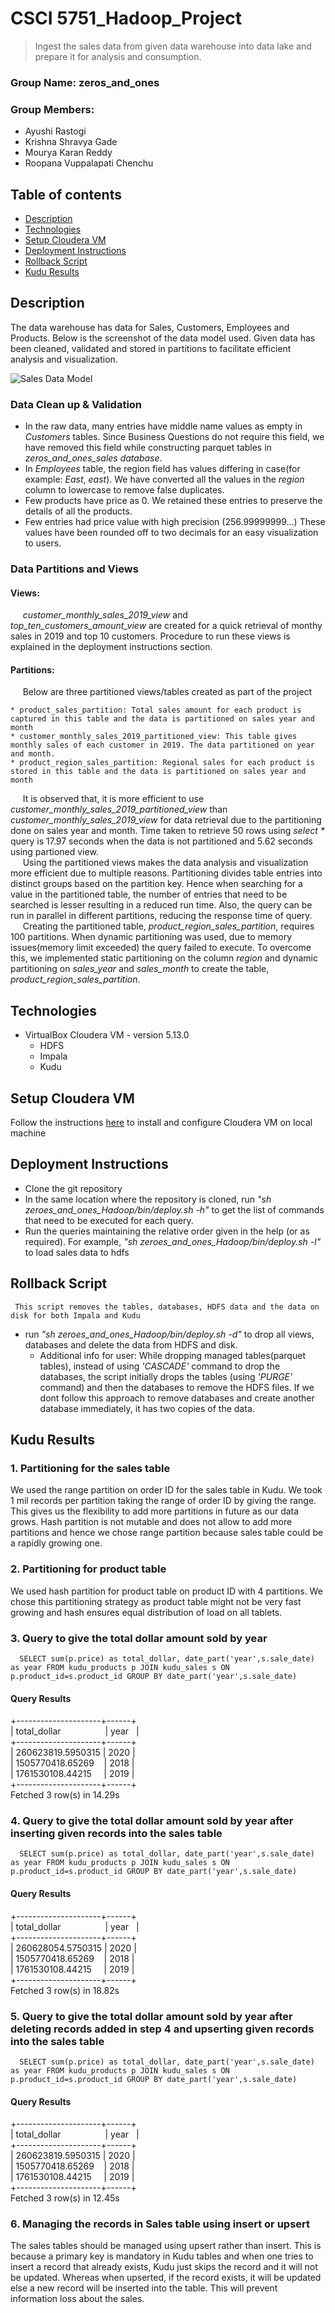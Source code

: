 # CSCI 5751_Hadoop_Project
> Ingest the sales data from given data warehouse into data lake and prepare it for analysis and consumption.

### Group Name: zeros_and_ones

### Group Members: 
* Ayushi Rastogi
* Krishna Shravya Gade
* Mourya Karan Reddy
* Roopana Vuppalapati Chenchu

## Table of contents
* [Description](#Description)
* [Technologies](#technologies)
* [Setup Cloudera VM](#setup-cloudera-vm)
* [Deployment Instructions](#deployment-instructions)
* [Rollback Script](#rollback-script)
* [Kudu Results](#kudu-results)

## Description
The data warehouse has data for Sales, Customers, Employees and Products. Below is the screenshot of the data model used. Given data has been cleaned, validated and stored in partitions to facilitate efficient analysis and visualization. 

   ![Sales Data Model](https://github.com/aiBoss/zeroes_and_ones_Hadoop/blob/master/SalesDataModel.png)
  ### Data Clean up & Validation
  * In the raw data, many entries have middle name values as empty in _Customers_ tables.  Since Business Questions do not require this field, we have removed this field while constructing parquet tables in _zeros_and_ones_sales database_.
  * In _Employees_ table, the region field has values differing in case(for example: _East_, _east_). We have converted all the values in the _region_ column to lowercase to remove false duplicates. 
  * Few products have price as 0. We retained these entries to preserve the details of all the products.
  * Few entries had price value with high precision (256.99999999...) These values have been rounded off to two decimals for an   easy visualization to users. 
  ### Data Partitions and Views
  #### Views:
  &nbsp;&nbsp;&nbsp;&nbsp; _customer_monthly_sales_2019_view_ and _top_ten_customers_amount_view_ are created for a quick retrieval of monthy sales in 2019 and top 10 customers. Procedure to run these views is explained in the deployment instructions section. 
  #### Partitions:

  &nbsp;&nbsp;&nbsp;&nbsp; Below are three partitioned views/tables created as part of the project
      
    * product_sales_partition: Total sales amount for each product is captured in this table and the data is partitioned on sales year and month
    * customer_monthly_sales_2019_partitioned_view: This table gives monthly sales of each customer in 2019. The data partitioned on year and month.
    * product_region_sales_partition: Regional sales for each product is stored in this table and the data is partitioned on sales year and month
  &nbsp;&nbsp;&nbsp;&nbsp; It is observed that, it is more efficient to use _customer_monthly_sales_2019_partitioned_view_ than  _customer_monthly_sales_2019_view_ for data retrieval due to the partitioning done on sales year and month. Time taken to retrieve 50 rows using _select *_ query is 17.97 seconds when the data is not partitioned and 5.62 seconds using partioned view.
  <br/> &nbsp;&nbsp;&nbsp;&nbsp; Using the partitioned views makes the data analysis and visualization more efficient due to multiple reasons. Partitioning divides table entries into distinct groups based on the partition key. Hence when searching for a value in the partitioned table, the number of entries that need to be searched is lesser resulting in a reduced run time. Also, the query can be run in parallel in different partitions, reducing the response time of query. 
   <br/> &nbsp;&nbsp;&nbsp;&nbsp; Creating the partitioned table, _product_region_sales_partition_, requires 100 partitions. When dynamic partitioning was used, due to memory issues(memory limit exceeded) the query failed to execute. To overcome this, we implemented static partitioning on the column _region_ and dynamic partitioning on _sales_year_ and _sales_month_ to create the table, _product_region_sales_partition_.
## Technologies
* VirtualBox Cloudera VM - version 5.13.0
  * HDFS
  * Impala
  * Kudu

## Setup Cloudera VM
Follow the instructions [here](https://github.com/aiBoss/zeroes_and_ones_Hadoop/blob/master/Cloudera%20VM.pdf) to install and configure Cloudera VM on local machine

## Deployment Instructions

* Clone the git repository  
* In the same location where the repository is cloned, run _"sh zeroes_and_ones_Hadoop/bin/deploy.sh -h"_ to get the list of commands that need to be executed for each query.
* Run the queries maintaining the relative order given in the help (or as required). For example, _"sh zeroes_and_ones_Hadoop/bin/deploy.sh -l"_ to load sales data to hdfs

## Rollback Script
     This script removes the tables, databases, HDFS data and the data on disk for both Impala and Kudu
* run _"sh zeroes_and_ones_Hadoop/bin/deploy.sh -d"_ to drop all views, databases and delete the data from HDFS and disk.
   * Additional info for user: While dropping managed tables(parquet tables), instead of using _'CASCADE'_ command to drop the databases, the script initially drops the tables (using _'PURGE'_ command) and then the databases to remove the HDFS files. If we dont follow this approach to remove databases and create another database immediately, it has two copies of the data.

## Kudu Results
### 1. Partitioning for the sales table

We used the range partition on order ID for the sales table in Kudu. We took 1 mil records per partition taking the range of order ID by giving the range. This gives us the flexibility to add more partitions in future as our data grows. Hash partition is not mutable and does not allow to add more partitions and hence we chose range partition because sales table could be a rapidly growing one.

### 2. Partitioning for product table

We used hash partition for product table on product ID with 4 partitions. We chose this partitioning strategy as product table might not be very fast growing and hash ensures equal distribution of load on all tablets.
### 3. Query to give the total dollar amount sold by year

      SELECT sum(p.price) as total_dollar, date_part('year',s.sale_date) as year FROM kudu_products p JOIN kudu_sales s ON p.product_id=s.product_id GROUP BY date_part('year',s.sale_date)

#### Query Results

+---------------------+------+<br/>
| total_dollar&nbsp;&nbsp;&nbsp;&nbsp;&nbsp;&nbsp;&nbsp;&nbsp;&nbsp;&nbsp;&nbsp;&nbsp;&nbsp;&nbsp;&nbsp;&nbsp;&nbsp;&nbsp;| year&nbsp;&nbsp; |<br/>
+---------------------+------+<br/>
| 260623819.5950315 | 2020 |<br/>
| 1505770418.65269&nbsp;&nbsp;&nbsp;  | 2018 |<br/>
| 1761530108.44215&nbsp;&nbsp;&nbsp;&nbsp;  | 2019 |<br/>
+---------------------+------+<br/>
Fetched 3 row(s) in 14.29s<br/>

### 4. Query to give the total dollar amount sold by year after inserting given records into the sales table

      SELECT sum(p.price) as total_dollar, date_part('year',s.sale_date) as year FROM kudu_products p JOIN kudu_sales s ON p.product_id=s.product_id GROUP BY date_part('year',s.sale_date)

#### Query Results

+---------------------+------+<br/>
| total_dollar&nbsp;&nbsp;&nbsp;&nbsp;&nbsp;&nbsp;&nbsp;&nbsp;&nbsp;&nbsp;&nbsp;&nbsp;&nbsp;&nbsp;&nbsp;&nbsp;&nbsp; | year&nbsp;&nbsp; |<br/>
+---------------------+------+<br/>
| 260628054.5750315 | 2020 |<br/>
| 1505770418.65269&nbsp;&nbsp;&nbsp;  | 2018 |<br/>
| 1761530108.44215&nbsp;&nbsp;&nbsp;&nbsp;  | 2019 |<br/>
+---------------------+------+<br/>
Fetched 3 row(s) in 18.82s<br/>

### 5. Query to give the total dollar amount sold by year after deleting records added in step 4 and upserting given records into the sales table

      SELECT sum(p.price) as total_dollar, date_part('year',s.sale_date) as year FROM kudu_products p JOIN kudu_sales s ON p.product_id=s.product_id GROUP BY date_part('year',s.sale_date)

#### Query Results

+---------------------+------+<br/>
| total_dollar&nbsp;&nbsp;&nbsp;&nbsp;&nbsp;&nbsp;&nbsp;&nbsp;&nbsp;&nbsp;&nbsp;&nbsp;&nbsp;&nbsp;&nbsp;&nbsp;&nbsp;&nbsp;| year&nbsp;&nbsp; |<br/>
+---------------------+------+<br/>
| 260623819.5950315 | 2020 |<br/>
| 1505770418.65269&nbsp;&nbsp;&nbsp;  | 2018 |<br/>
| 1761530108.44215&nbsp;&nbsp;&nbsp;&nbsp;  | 2019 |<br/>
+---------------------+------+<br/>
Fetched 3 row(s) in 12.45s<br/>

### 6. Managing the records in Sales table using insert or upsert 
The sales tables should be managed using upsert rather than insert. This is because a primary key is mandatory in Kudu tables and when one tries to insert a record that already exists, Kudu just skips the record and it will not be updated. Whereas when upserted, if the record exists, it will be updated else a new record will be inserted into the table. This will prevent information loss about the sales.
